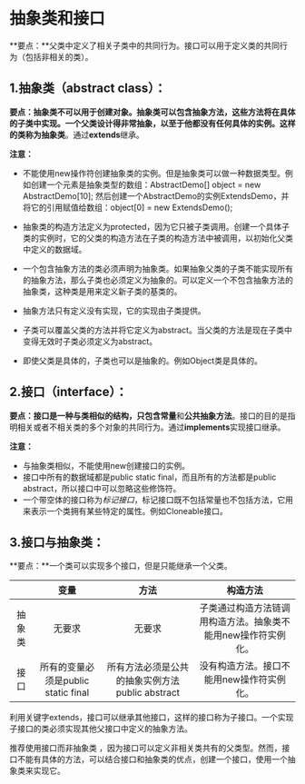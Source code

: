 # 抽象类和接口

**要点：**父类中定义了相关子类中的共同行为。接口可以用于定义类的共同行为（包括非相关的类）。



## 1.抽象类（abstract class）：

**要点：**抽象类不可以用于创建对象。抽象类可以包含抽象方法，这些方法将在具体的子类中实现。一个父类设计得非常抽象，以至于他都没有任何具体的实例。这样的类称为**抽象类**。通过**extends**继承。



**注意：**

- 不能使用new操作符创建抽象类的实例。但是抽象类可以做一种数据类型。例如创建一个元素是抽象类型的数组：AbstractDemo[] object = new AbstractDemo[10];      然后创建一个AbstractDemo的实例ExtendsDemo，并将它的引用赋值给数组：object[0] = new ExtendsDemo();

- 抽象类的构造方法定义为protected，因为它只被子类调用。创建一个具体子类的实例时，它的父类的构造方法在子类的构造方法中被调用，以初始化父类中定义的数据域。

- 一个包含抽象方法的类必须声明为抽象类。如果抽象父类的子类不能实现所有的抽象方法，那么子类也必须定义为抽象的。可以定义一个不包含抽象方法的抽象类，这种类是用来定义新子类的基类的。

- 抽象方法只有定义没有实现，它的实现由子类提供。

- 子类可以覆盖父类的方法并将它定义为abstract。当父类的方法是现在子类中变得无效时子类必须定义为abstract。

- 即使父类是具体的，子类也可以是抽象的。例如Object类是具体的。

  



## 2.接口（interface）：

**要点：**接口是一种与类相似的结构，只包含**常量**和**公共抽象方法**。接口的目的是指明相关或者不相关类的多个对象的共同行为。通过**implements**实现接口继承。



**注意：**

- 与抽象类相似，不能使用new创建接口的实例。
- 接口中所有的数据域都是public static final，而且所有的方法都是public abstract，所以接口中可以忽略这些修饰符。
- 一个带空体的接口称为*标记接口*，标记接口既不包括常量也不包括方法，它用来表示一个类拥有某些特定的属性。例如Cloneable接口。





## 3.接口与抽象类：

**要点：**一个类可以实现多个接口，但是只能继承一个父类。



|        |                变量                 |                      方法                       |                           构造方法                           |
| :----: | :---------------------------------: | :---------------------------------------------: | :----------------------------------------------------------: |
| 抽象类 |               无要求                |                     无要求                      | 子类通过构造方法链调用构造方法。抽象类不能用new操作符实例化。 |
|  接口  | 所有的变量必须是public static final | 所有方法必须是公共的抽象实例方法public abstract |          没有构造方法。接口不能用new操作符实例化。           |



利用关键字extends，接口可以继承其他接口，这样的接口称为子接口。一个实现子接口的类必须实现其他父接口中定义的抽象方法。

推荐使用接口而非抽象类 ，因为接口可以定义非相关类共有的父类型。然而，接口不能有具体的方法，可以结合接口和抽象类的优点，创建一个接口，使用一个抽象类来实现它。